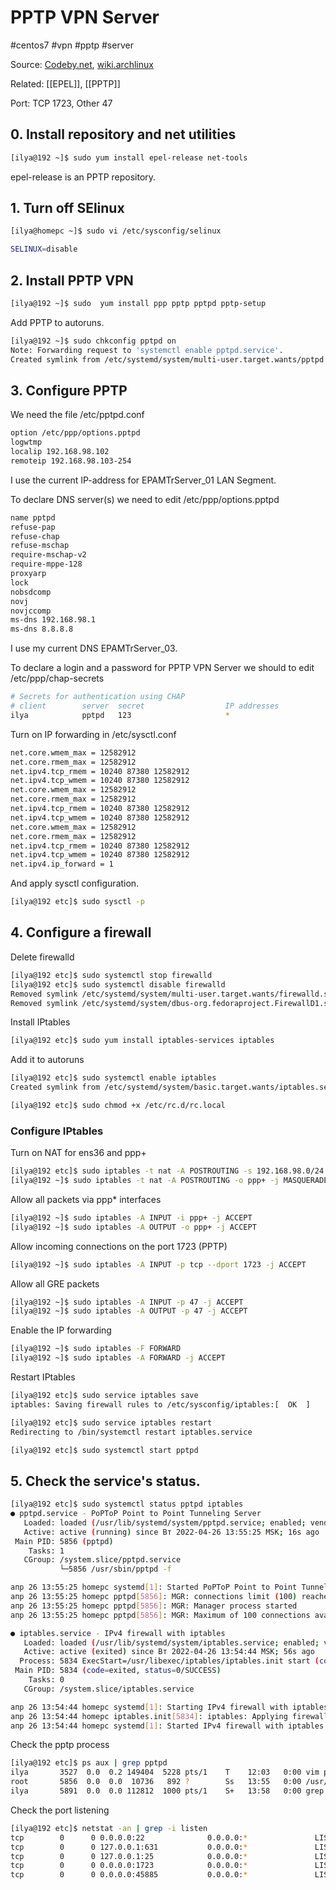 # PPTP VPN Server
#centos7 #vpn #pptp #server

Source: [Codeby.net](https://codeby.net/threads/ustanovka-pptp-vpn-servera-na-centos-7-dlja-lenivyx.61298/), [wiki.archlinux](https://wiki.archlinux.org/title/PPTP_server_(%D0%A0%D1%83%D1%81%D1%81%D0%BA%D0%B8%D0%B9))

Related: [[EPEL]], [[PPTP]]

Port: TCP 1723, Other 47

## 0. Install repository and net utilities
```bash
[ilya@192 ~]$ sudo yum install epel-release net-tools
```

epel-release is an PPTP repository.

## 1. Turn off SElinux
```bash
[ilya@homepc ~]$ sudo vi /etc/sysconfig/selinux
```

```bash
SELINUX=disable
```

## 2. Install PPTP VPN
```bash
[ilya@192 ~]$ sudo  yum install ppp pptp pptpd pptp-setup
```
Add PPTP to autoruns.
```bash
[ilya@192 ~]$ sudo chkconfig pptpd on 
Note: Forwarding request to 'systemctl enable pptpd.service'.
Created symlink from /etc/systemd/system/multi-user.target.wants/pptpd.service to /usr/lib/systemd/system/pptpd.service.
```

## 3. Configure PPTP
We need the file /etc/pptpd.conf 
```bash
option /etc/ppp/options.pptpd
logwtmp
localip 192.168.98.102
remoteip 192.168.98.103-254
```
I use the current  IP-address for EPAMTrServer_01 LAN Segment.

To declare DNS server(s) we need to edit /etc/ppp/options.pptpd
```bash
name pptpd
refuse-pap
refuse-chap
refuse-mschap
require-mschap-v2
require-mppe-128
proxyarp
lock
nobsdcomp
novj
novjccomp
ms-dns 192.168.98.1
ms-dns 8.8.8.8
```
I use my current DNS EPAMTrServer_03.

To declare a login and a password for PPTP VPN Server we should to edit  /etc/ppp/chap-secrets
```bash
# Secrets for authentication using CHAP
# client        server  secret                  IP addresses
ilya            pptpd   123                     *

```

Turn on IP forwarding in /etc/sysctl.conf
```bash
net.core.wmem_max = 12582912  
net.core.rmem_max = 12582912  
net.ipv4.tcp_rmem = 10240 87380 12582912  
net.ipv4.tcp_wmem = 10240 87380 12582912  
net.core.wmem_max = 12582912  
net.core.rmem_max = 12582912  
net.ipv4.tcp_rmem = 10240 87380 12582912  
net.ipv4.tcp_wmem = 10240 87380 12582912  
net.core.wmem_max = 12582912  
net.core.rmem_max = 12582912  
net.ipv4.tcp_rmem = 10240 87380 12582912  
net.ipv4.tcp_wmem = 10240 87380 12582912  
net.ipv4.ip_forward = 1
```

And apply sysctl configuration.
```bash
[ilya@192 etc]$ sudo sysctl -p
```

## 4. Configure a firewall
Delete firewalld
```bash
[ilya@192 etc]$ sudo systemctl stop firewalld
[ilya@192 etc]$ sudo systemctl disable firewalld
Removed symlink /etc/systemd/system/multi-user.target.wants/firewalld.service.
Removed symlink /etc/systemd/system/dbus-org.fedoraproject.FirewallD1.service.
```
Install IPtables 
```bash
[ilya@192 etc]$ sudo yum install iptables-services iptables
```
Add it to autoruns
```bash
[ilya@192 etc]$ sudo systemctl enable iptables
Created symlink from /etc/systemd/system/basic.target.wants/iptables.service to /usr/lib/systemd/system/iptables.service.

[ilya@192 etc]$ sudo chmod +x /etc/rc.d/rc.local
```
### Configure IPtables 

Turn on NAT for ens36 and ppp+
```bash
[ilya@192 etc]$ sudo iptables -t nat -A POSTROUTING -s 192.168.98.0/24 -o ens36 -j MASQUERADE
[ilya@192 ~]$ sudo iptables -t nat -A POSTROUTING -o ppp+ -j MASQUERADE 
```
Allow all packets via ppp* interfaces
```bash
[ilya@192 ~]$ sudo iptables -A INPUT -i ppp+ -j ACCEPT
[ilya@192 ~]$ sudo iptables -A OUTPUT -o ppp+ -j ACCEPT
```
Allow incoming connections on the port 1723 (PPTP) 
```bash
[ilya@192 ~]$ sudo iptables -A INPUT -p tcp --dport 1723 -j ACCEPT
```
Allow all GRE packets
```bash
[ilya@192 ~]$ sudo iptables -A INPUT -p 47 -j ACCEPT
[ilya@192 ~]$ sudo iptables -A OUTPUT -p 47 -j ACCEPT
```
Enable the IP forwarding
```bash
[ilya@192 ~]$ sudo iptables -F FORWARD
[ilya@192 ~]$ sudo iptables -A FORWARD -j ACCEPT
```
Restart IPtables
```bash
[ilya@192 etc]$ sudo service iptables save
iptables: Saving firewall rules to /etc/sysconfig/iptables:[  OK  ]

[ilya@192 etc]$ sudo service iptables restart
Redirecting to /bin/systemctl restart iptables.service

[ilya@192 etc]$ sudo systemctl start pptpd

```
## 5. Check the service's status.
```bash
[ilya@192 etc]$ sudo systemctl status pptpd iptables
● pptpd.service - PoPToP Point to Point Tunneling Server
   Loaded: loaded (/usr/lib/systemd/system/pptpd.service; enabled; vendor preset: disabled)
   Active: active (running) since Вт 2022-04-26 13:55:25 MSK; 16s ago
 Main PID: 5856 (pptpd)
    Tasks: 1
   CGroup: /system.slice/pptpd.service
           └─5856 /usr/sbin/pptpd -f

апр 26 13:55:25 homepc systemd[1]: Started PoPToP Point to Point Tunneling Server.
апр 26 13:55:25 homepc pptpd[5856]: MGR: connections limit (100) reached, extra IP addresses ignored
апр 26 13:55:25 homepc pptpd[5856]: MGR: Manager process started
апр 26 13:55:25 homepc pptpd[5856]: MGR: Maximum of 100 connections available

● iptables.service - IPv4 firewall with iptables
   Loaded: loaded (/usr/lib/systemd/system/iptables.service; enabled; vendor preset: disabled)
   Active: active (exited) since Вт 2022-04-26 13:54:44 MSK; 56s ago
  Process: 5834 ExecStart=/usr/libexec/iptables/iptables.init start (code=exited, status=0/SUCCESS)
 Main PID: 5834 (code=exited, status=0/SUCCESS)
    Tasks: 0
   CGroup: /system.slice/iptables.service

апр 26 13:54:44 homepc systemd[1]: Starting IPv4 firewall with iptables...
апр 26 13:54:44 homepc iptables.init[5834]: iptables: Applying firewall rules: [  OK  ]
апр 26 13:54:44 homepc systemd[1]: Started IPv4 firewall with iptables.
```
Check the pptp process
```bash
[ilya@192 etc]$ ps aux | grep pptpd
ilya       3527  0.0  0.2 149404  5228 pts/1    T    12:03   0:00 vim pptpd.conf
root       5856  0.0  0.0  10736   892 ?        Ss   13:55   0:00 /usr/sbin/pptpd -f
ilya       5891  0.0  0.0 112812  1000 pts/1    S+   13:58   0:00 grep --color=auto pptpd
```
Check the port listening
```bash
[ilya@192 etc]$ netstat -an | grep -i listen
tcp        0      0 0.0.0.0:22              0.0.0.0:*               LISTEN     
tcp        0      0 127.0.0.1:631           0.0.0.0:*               LISTEN     
tcp        0      0 127.0.0.1:25            0.0.0.0:*               LISTEN     
tcp        0      0 0.0.0.0:1723            0.0.0.0:*               LISTEN     
tcp        0      0 0.0.0.0:45885           0.0.0.0:*               LISTEN     
```

